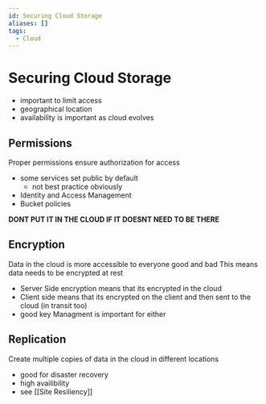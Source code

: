 ```yaml
---
id: Securing Cloud Storage
aliases: []
tags:
  - Cloud
---
```


# Securing Cloud Storage 

- important to limit access
- geographical location 
- availability is important as cloud evolves 


## Permissions 
Proper permissions ensure authorization for access 
- some services set public by default 
    - not best practice obviously 
- Identity and Access Management
- Bucket policies 


**DONT PUT IT IN THE CLOUD IF IT DOESNT NEED TO BE THERE** 

## Encryption 
Data in the cloud is more accessible to everyone good and bad
This means data needs to be encrypted at rest 
- Server Side encryption means that its encrypted in the cloud 
- Client side means that its encrypted on the client and then sent to the cloud (in transit too) 
- good key Managment is important for either 


## Replication 
Create multiple copies of data in the cloud in different locations
- good for disaster recovery 
- high availibility 
- see [[Site Resiliency]]
